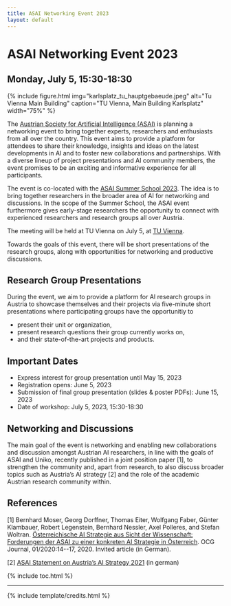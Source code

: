 ```yaml
---
title: ASAI Networking Event 2023
layout: default
---
```


# ASAI Networking Event 2023
## Monday, July 5, 15:30-18:30

{% include figure.html img="karlsplatz_tu_hauptgebaeude.jpeg" alt="Tu Vienna Main Building" caption="TU Vienna, Main Building Karlsplatz" width="75%" %}


The [Austrian Society for Artificial Intelligence (ASAI)](https://www.asai.ac.at/) is planning a networking event to bring together experts, researchers and enthusiasts from all over the country. This event aims to provide a platform for attendees to share their knowledge, insights and ideas on the latest developments in AI and to foster new collaborations and partnerships. With a diverse lineup of project presentations and AI community members, the event promises to be an exciting and informative experience for all participants.

 The event is co-located with the [ASAI Summer School 2023](https://caiml.dbai.tuwien.ac.at/news/34/). The idea is to bring together researchers in the broader area of AI for networking and discussions. In the scope of the Summer School, the ASAI event furthermore gives early-stage researchers the opportunity to connect with experienced researchers and research groups all over Austria.

The meeting will be held at TU Vienna on July 5, at [TU Vienna](https://www.tuwien.at/).

Towards the goals of this event, there will be short presentations of the research groups, along with opportunities for networking and productive discussions.

## Research Group Presentations

During the event, we aim to provide a platform for AI research groups in Austria to showcase themselves and their projects via five-minute short presentations where participating groups have the opportunitiy to

- present their unit or organization, 
- present research questions their group currently works on, 
- and their state-of-the-art projects and products.


## Important Dates
- Express interest for group presentation until May 15, 2023
- Registration opens: June 5, 2023 
- Submission of final group presentation (slides & poster PDFs): June 15, 2023
- Date of workshop: July 5, 2023, 15:30-18:30

## Networking and Discussions

The main goal of the event is networking and enabling new collaborations and discussion amongst Austrian AI researchers, in line with the goals of ASAI and Uniko, recently published in a joint position paper [1], to strengthen the community and, apart from research, to also discuss broader topics such as Austria’s AI strategy [2] and the role of the academic Austrian research community within.

## References 

[1] Bernhard Moser, Georg Dorffner, Thomas Eiter, Wolfgang Faber, Günter Klambauer, Robert Legenstein, Bernhard Nessler, Axel Polleres, and Stefan Woltran. [Österreichische AI Strategie aus Sicht der Wissenschaft: Forderungen der ASAI zu einer konkreten AI Strategie in Österreich](https://www.ocg.at/sites/ocg.at/files/medien/pdfs/OCG-Journal20-1-2.pdf#page=14). OCG Journal, 01/2020:14--17, 2020. Invited article (in German).


[2] [ASAI Statement on Austria’s AI Strategy 2021](https://www.asai.ac.at/en/downloads-and-publications?file=files/board/documents/statement-ai-initiative-2021.pdf&cid=752) (in german) 



{% include toc.html %}

------

{% include template/credits.html %}
